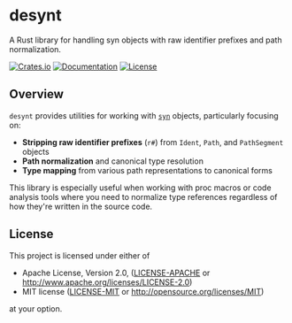 # desynt

A Rust library for handling syn objects with raw identifier prefixes and path normalization.

[![Crates.io](https://img.shields.io/crates/v/desynt.svg)](https://crates.io/crates/desynt)
[![Documentation](https://docs.rs/desynt/badge.svg)](https://docs.rs/desynt)
[![License](https://img.shields.io/crates/l/desynt.svg)](LICENSE)

## Overview

`desynt` provides utilities for working with [`syn`](https://github.com/dtolnay/syn) objects, particularly focusing on:

- **Stripping raw identifier prefixes** (`r#`) from `Ident`, `Path`, and `PathSegment` objects
- **Path normalization** and canonical type resolution
- **Type mapping** from various path representations to canonical forms

This library is especially useful when working with proc macros or code analysis tools where you need to normalize type references regardless of how they're written in the source code.

## License

This project is licensed under either of

- Apache License, Version 2.0, ([LICENSE-APACHE](LICENSE-APACHE) or <http://www.apache.org/licenses/LICENSE-2.0>)
- MIT license ([LICENSE-MIT](LICENSE-MIT) or <http://opensource.org/licenses/MIT>)

at your option.
